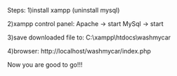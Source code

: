 Steps: 1)install xampp (uninstall mysql)

2)xampp control panel: Apache -> start MySql -> start

3)save downloaded file to: C:\xampp\htdocs\washmycar

4)browser: http://localhost/washmycar/index.php

Now you are good to go!!!
